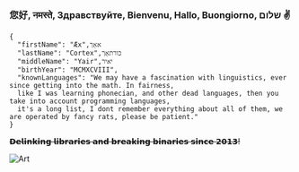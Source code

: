 ### 您好, नमस्ते, Здравствуйте, Bienvenu, Hallo, Buongiorno, שלום ✌️
```
{
  "firstName": "Æx",אאֵך 
  "lastName": "Cortex",כורתאֵך 
  "middleName": "Yair",יאיר 
  "birthYear": "MCMXCVIII",
  "knownLanguages": "We may have a fascination with linguistics, ever since getting into the math. In fairness,
  like I was learning phonecian, and other dead languages, then you take into account programming languages,
  it's a long list, I dont remember everything about all of them, we are operated by fancy rats, please be patient."
}
```
~~𝗗𝗲𝗹𝗶𝗻𝗸𝗶𝗻𝗴 𝗹𝗶𝗯𝗿𝗮𝗿𝗶𝗲𝘀 𝗮𝗻𝗱 𝗯𝗿𝗲𝗮𝗸𝗶𝗻𝗴 𝗯𝗶𝗻𝗮𝗿𝗶𝗲𝘀 𝘀𝗶𝗻𝗰𝗲 𝟮𝟬𝟭𝟯!~~

![Art](bg.png)
